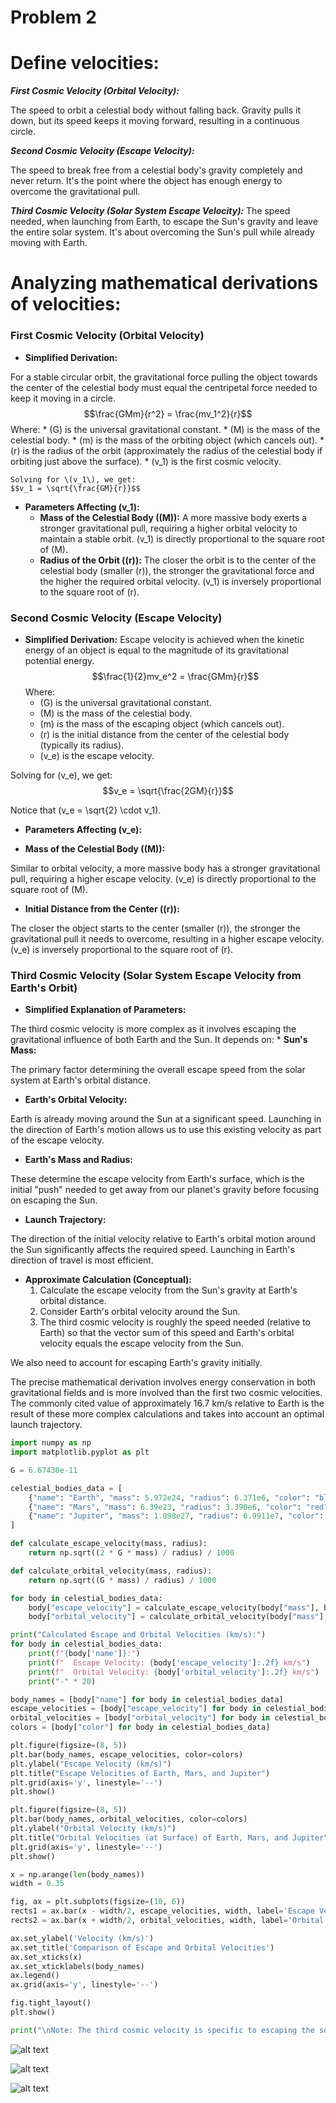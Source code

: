 # Problem 2

# Define velocities:

***First Cosmic Velocity (Orbital Velocity):***

The speed to orbit a celestial body without falling back. Gravity pulls it down, but its speed keeps it moving forward, resulting in a continuous circle.

***Second Cosmic Velocity (Escape Velocity):***

The speed to break free from a celestial body's gravity completely and never return. It's the point where the object has enough energy to overcome the gravitational pull.

***Third Cosmic Velocity (Solar System Escape Velocity):***
The speed needed, when launching from Earth, to escape the Sun's gravity and leave the entire solar system. It's about overcoming the Sun's pull while already moving with Earth.

# Analyzing mathematical derivations of velocities:



### First Cosmic Velocity (Orbital Velocity)

* **Simplified Derivation:**

 For a stable circular orbit, the gravitational force pulling the object towards the center of the celestial body must equal the centripetal force needed to keep it moving in a circle.
    $$\frac{GMm}{r^2} = \frac{mv_1^2}{r}$$
    Where:
    * \(G\) is the universal gravitational constant.
    * \(M\) is the mass of the celestial body.
    * \(m\) is the mass of the orbiting object (which cancels out).
    * \(r\) is the radius of the orbit (approximately the radius of the celestial body if orbiting just above the surface).
    * \(v_1\) is the first cosmic velocity.

    Solving for \(v_1\), we get:
    $$v_1 = \sqrt{\frac{GM}{r}}$$

* **Parameters Affecting \(v_1\):**
    * **Mass of the Celestial Body (\(M\)):** A more massive body exerts a stronger gravitational pull, requiring a higher orbital velocity to maintain a stable orbit. \(v_1\) is directly proportional to the square root of \(M\).
    * **Radius of the Orbit (\(r\)):** The closer the orbit is to the center of the celestial body (smaller \(r\)), the stronger the gravitational force and the higher the required orbital velocity. \(v_1\) is inversely proportional to the square root of \(r\).

### Second Cosmic Velocity (Escape Velocity)

* **Simplified Derivation:** Escape velocity is achieved when the kinetic energy of an object is equal to the magnitude of its gravitational potential energy.
    $$\frac{1}{2}mv_e^2 = \frac{GMm}{r}$$
    Where:
    * \(G\) is the universal gravitational constant.
    * \(M\) is the mass of the celestial body.
    * \(m\) is the mass of the escaping object (which cancels out).
    * \(r\) is the initial distance from the center of the celestial body (typically its radius).
    * \(v_e\) is the escape velocity.

Solving for \(v_e\), we get:
    $$v_e = \sqrt{\frac{2GM}{r}}$$

 Notice that \(v_e = \sqrt{2} \cdot v_1\).

* **Parameters Affecting \(v_e\):**

 * **Mass of the Celestial Body (\(M\)):**

Similar to orbital velocity, a more massive body has a stronger gravitational pull, requiring a higher escape velocity. \(v_e\) is directly proportional to the square root of \(M\).

 * **Initial Distance from the Center (\(r\)):**

 The closer the object starts to the center (smaller \(r\)), the stronger the gravitational pull it needs to overcome, resulting in a higher escape velocity. \(v_e\) is inversely proportional to the square root of \(r\).

### Third Cosmic Velocity (Solar System Escape Velocity from Earth's Orbit)

* **Simplified Explanation of Parameters:**

 The third cosmic velocity is more complex as it involves escaping the gravitational influence of both Earth and the Sun.
 It depends on:
    * **Sun's Mass:**

 The primary factor determining the overall escape speed from the solar system at Earth's orbital distance.
 * **Earth's Orbital Velocity:**

Earth is already moving around the Sun at a significant speed. Launching in the direction of Earth's motion allows us to use this existing velocity as part of the escape velocity.

* **Earth's Mass and Radius:**

 These determine the escape velocity from Earth's surface, which is the initial "push" needed to get away from our planet's gravity before focusing on escaping the Sun.

* **Launch Trajectory:**

The direction of the initial velocity relative to Earth's orbital motion around the Sun significantly affects the required speed. Launching in Earth's direction of travel is most efficient.

* **Approximate Calculation (Conceptual):**
    1.  Calculate the escape velocity from the Sun's gravity at Earth's orbital distance.
    2.  Consider Earth's orbital velocity around the Sun.
    3.  The third cosmic velocity is roughly the speed needed (relative to Earth) so that the vector sum of this speed and Earth's orbital velocity equals the escape velocity from the Sun.

 We also need to account for escaping Earth's gravity initially.

The precise mathematical derivation involves energy conservation in both gravitational fields and is more involved than the first two cosmic velocities. The commonly cited value of approximately 16.7 km/s relative to Earth is the result of these more complex calculations and takes into account an optimal launch trajectory.

```python
import numpy as np
import matplotlib.pyplot as plt

G = 6.67430e-11

celestial_bodies_data = [
    {"name": "Earth", "mass": 5.972e24, "radius": 6.371e6, "color": "blue"},
    {"name": "Mars", "mass": 6.39e23, "radius": 3.390e6, "color": "red"},
    {"name": "Jupiter", "mass": 1.898e27, "radius": 6.9911e7, "color": "orange"},
]

def calculate_escape_velocity(mass, radius):
    return np.sqrt((2 * G * mass) / radius) / 1000

def calculate_orbital_velocity(mass, radius):
    return np.sqrt((G * mass) / radius) / 1000

for body in celestial_bodies_data:
    body["escape_velocity"] = calculate_escape_velocity(body["mass"], body["radius"])
    body["orbital_velocity"] = calculate_orbital_velocity(body["mass"], body["radius"])

print("Calculated Escape and Orbital Velocities (km/s):")
for body in celestial_bodies_data:
    print(f"{body['name']}:")
    print(f"  Escape Velocity: {body['escape_velocity']:.2f} km/s")
    print(f"  Orbital Velocity: {body['orbital_velocity']:.2f} km/s")
    print("-" * 20)

body_names = [body["name"] for body in celestial_bodies_data]
escape_velocities = [body["escape_velocity"] for body in celestial_bodies_data]
orbital_velocities = [body["orbital_velocity"] for body in celestial_bodies_data]
colors = [body["color"] for body in celestial_bodies_data]

plt.figure(figsize=(8, 5))
plt.bar(body_names, escape_velocities, color=colors)
plt.ylabel("Escape Velocity (km/s)")
plt.title("Escape Velocities of Earth, Mars, and Jupiter")
plt.grid(axis='y', linestyle='--')
plt.show()

plt.figure(figsize=(8, 5))
plt.bar(body_names, orbital_velocities, color=colors)
plt.ylabel("Orbital Velocity (km/s)")
plt.title("Orbital Velocities (at Surface) of Earth, Mars, and Jupiter")
plt.grid(axis='y', linestyle='--')
plt.show()

x = np.arange(len(body_names))
width = 0.35

fig, ax = plt.subplots(figsize=(10, 6))
rects1 = ax.bar(x - width/2, escape_velocities, width, label='Escape Velocity', color=colors)
rects2 = ax.bar(x + width/2, orbital_velocities, width, label='Orbital Velocity', color=colors, alpha=0.6)

ax.set_ylabel('Velocity (km/s)')
ax.set_title('Comparison of Escape and Orbital Velocities')
ax.set_xticks(x)
ax.set_xticklabels(body_names)
ax.legend()
ax.grid(axis='y', linestyle='--')

fig.tight_layout()
plt.show()

print("\nNote: The third cosmic velocity is specific to escaping the solar system from Earth and is not directly calculated or visualized here for individual planets.")
```

![alt text](Figure_1.png)

![alt text](Figure_2.png)

![alt text](Figure_3.png) 





